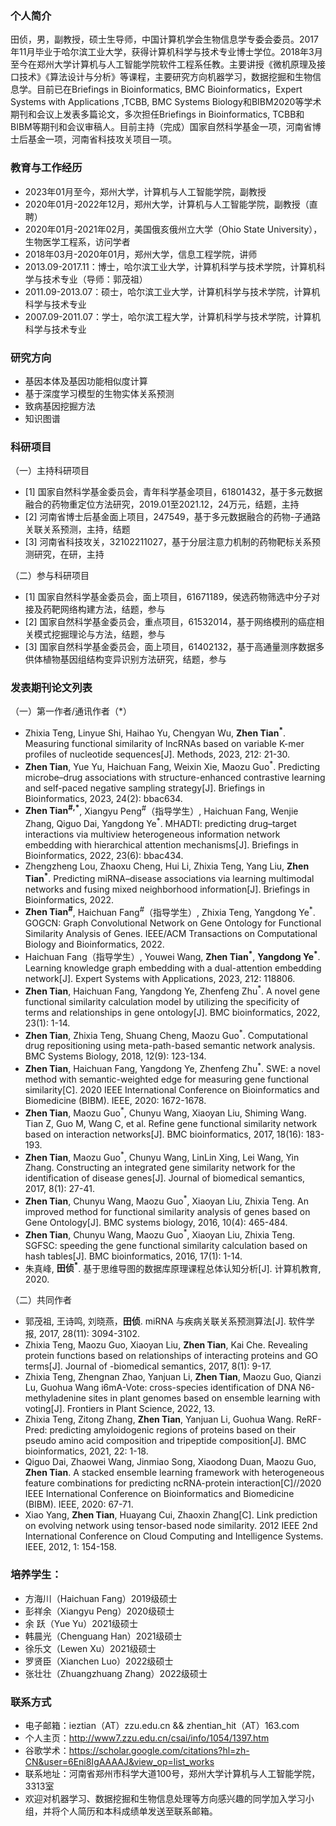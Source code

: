 ### 个人简介
田侦，男，副教授，硕士生导师，中国计算机学会生物信息学专委会委员。2017年11月毕业于哈尔滨工业大学，获得计算机科学与技术专业博士学位。2018年3月至今在郑州大学计算机与人工智能学院软件工程系任教。主要讲授《微机原理及接口技术》《算法设计与分析》等课程，主要研究方向机器学习，数据挖掘和生物信息学。目前已在Briefings in Bioinformatics, BMC Bioinformatics，Expert Systems with Applications ,TCBB, BMC Systems Biology和BIBM2020等学术期刊和会议上发表多篇论文，多次担任Briefings in Bioinformatics, TCBB和BIBM等期刊和会议审稿人。目前主持（完成）国家自然科学基金一项，河南省博士后基金一项，河南省科技攻关项目一项。


### 教育与工作经历
- 2023年01月至今，郑州大学，计算机与人工智能学院，副教授
- 2020年01月-2022年12月，郑州大学，计算机与人工智能学院，副教授（直聘）
- 2020年01月-2021年02月，美国俄亥俄州立大学（Ohio State University），生物医学工程系，访问学者
- 2018年03月-2020年01月，郑州大学，信息工程学院，讲师
- 2013.09-2017.11：博士，哈尔滨工业大学，计算机科学与技术学院，计算机科学与技术专业（导师：郭茂祖）
- 2011.09-2013.07：硕士，哈尔滨工业大学，计算机科学与技术学院，计算机科学与技术专业
- 2007.09-2011.07：学士，哈尔滨工程大学，计算机科学与技术学院，计算机科学与技术专业


### 研究方向
- 基因本体及基因功能相似度计算
- 基于深度学习模型的生物实体关系预测
- 致病基因挖掘方法
- 知识图谱


 
### 科研项目

（一）主持科研项目

- [1] 国家自然科学基金委员会，青年科学基金项目，61801432，基于多元数据融合的药物重定位方法研究，2019.01至2021.12，24万元，结题，主持
- [2] 河南省博士后基金面上项目，247549，基于多元数据融合的药物-子通路关联关系预测，主持，结题
- [3] 河南省科技攻关，32102211027，基于分层注意力机制的药物靶标关系预测研究，在研，主持

（二）参与科研项目

- [1] 国家自然科学基金委员会，面上项目，61671189，侯选药物筛选中分子对接及药靶网络构建方法，结题，参与
- [2] 国家自然科学基金委员会，重点项目，61532014，基于网络模刑的癌症相关模式挖掘理论与方法，结题，参与
- [3] 国家自然科学基金委员会，面上项目，61402132，基于高通量测序数据多供体植物基因组结构变异识别方法研究，结题，参与

### 发表期刊论文列表

（一）第一作者/通讯作者（*）
- Zhixia Teng, Linyue Shi, Haihao Yu, Chengyan Wu, **Zhen Tian<sup>*</sup>**. Measuring functional similarity of lncRNAs based on variable K-mer profiles of nucleotide sequences[J]. Methods, 2023, 212: 21-30.
-  **Zhen Tian**, Yue Yu, Haichuan Fang, Weixin Xie, Maozu Guo<sup>*</sup>. Predicting microbe–drug associations with structure-enhanced contrastive learning and self-paced negative sampling strategy[J]. Briefings in Bioinformatics, 2023, 24(2): bbac634.
-  **Zhen Tian<sup>#,*</sup>**, Xiangyu Peng<sup>#</sup>（指导学生）, Haichuan Fang, Wenjie Zhang, Qiguo Dai, Yangdong Ye<sup>*</sup>. MHADTI: predicting drug–target interactions via multiview heterogeneous information network embedding with hierarchical attention mechanisms[J]. Briefings in Bioinformatics, 2022, 23(6): bbac434.
-  Zhengzheng Lou, Zhaoxu Cheng, Hui Li, Zhixia Teng, Yang Liu, **Zhen Tian<sup>*</sup>**. Predicting miRNA–disease associations via learning multimodal networks and fusing mixed neighborhood information[J]. Briefings in Bioinformatics, 2022.
-  **Zhen Tian<sup>#</sup>**, Haichuan Fang<sup>#</sup>（指导学生）, Zhixia Teng, Yangdong Ye<sup>*</sup>. GOGCN: Graph Convolutional Network on Gene Ontology for Functional Similarity Analysis of Genes. IEEE/ACM Transactions on Computational Biology and Bioinformatics, 2022.
-  Haichuan Fang（指导学生）, Youwei Wang, **Zhen Tian<sup>*</sup>**, **Yangdong Ye<sup>*</sup>**. Learning knowledge graph embedding with a dual-attention embedding network[J]. Expert Systems with Applications, 2023, 212: 118806.
-  **Zhen Tian**, Haichuan Fang, Yangdong Ye, Zhenfeng Zhu<sup>*</sup>. A novel gene functional similarity calculation model by utilizing the specificity of terms and relationships in gene ontology[J]. BMC bioinformatics, 2022, 23(1): 1-14.
-  **Zhen Tian**, Zhixia Teng, Shuang Cheng, Maozu Guo<sup>*</sup>. Computational drug repositioning using meta-path-based semantic network analysis. BMC Systems Biology, 2018, 12(9): 123-134.
-  **Zhen Tian**, Haichuan Fang, Yangdong Ye, Zhenfeng Zhu<sup>*</sup>. SWE: a novel method with semantic-weighted edge for measuring gene functional similarity[C]. 2020 IEEE International Conference on Bioinformatics and Biomedicine (BIBM). IEEE, 2020: 1672-1678.
- **Zhen Tian**, Maozu Guo<sup>*</sup>, Chunyu Wang, Xiaoyan Liu, Shiming Wang. Tian Z, Guo M, Wang C, et al. Refine gene functional similarity network based on interaction networks[J]. BMC bioinformatics, 2017, 18(16): 183-193.
- **Zhen Tian**, Maozu Guo<sup>*</sup>, Chunyu Wang, LinLin Xing, Lei Wang, Yin Zhang. Constructing an integrated gene similarity network for the identification of disease genes[J]. Journal of biomedical semantics, 2017, 8(1): 27-41.
-  **Zhen Tian**, Chunyu Wang, Maozu Guo<sup>*</sup>, Xiaoyan Liu, Zhixia Teng. An improved method for functional similarity analysis of genes based on Gene Ontology[J]. BMC systems biology, 2016, 10(4): 465-484.
-  **Zhen Tian**, Chunyu Wang, Maozu Guo<sup>*</sup>, Xiaoyan Liu, Zhixia Teng. SGFSC: speeding the gene functional similarity calculation based on hash tables[J]. BMC bioinformatics, 2016, 17(1): 1-14.
- 朱真峰, **田侦<sup>*</sup>**. 基于思维导图的数据库原理课程总体认知分析[J]. 计算机教育, 2020.

（二）共同作者
- 郭茂祖, 王诗鸣, 刘晓燕，**田侦**. miRNA 与疾病关联关系预测算法[J]. 软件学报, 2017, 28(11): 3094-3102.
- Zhixia Teng, Maozu Guo, Xiaoyan Liu, **Zhen Tian**, Kai Che. Revealing protein functions based on relationships of interacting proteins and GO terms[J]. Journal of -biomedical semantics, 2017, 8(1): 9-17.
- Zhixia Teng, Zhengnan Zhao, Yanjuan Li, **Zhen Tian**, Maozu Guo, Qianzi Lu, Guohua Wang i6mA-Vote: cross-species identification of DNA N6-methyladenine sites in plant genomes based on ensemble learning with voting[J]. Frontiers in Plant Science, 2022, 13.
- Zhixia Teng, Zitong Zhang, **Zhen Tian**, Yanjuan Li, Guohua Wang. ReRF-Pred: predicting amyloidogenic regions of proteins based on their pseudo amino acid composition and tripeptide composition[J]. BMC bioinformatics, 2021, 22: 1-18.
- Qiguo Dai, Zhaowei Wang, Jinmiao Song, Xiaodong Duan, Maozu Guo, **Zhen Tian**. A stacked ensemble learning framework with heterogeneous feature combinations for predicting ncRNA-protein interaction[C]//2020 IEEE International Conference on Bioinformatics and Biomedicine (BIBM). IEEE, 2020: 67-71.
- Xiao Yang, **Zhen Tian**, Huayang Cui, Zhaoxin Zhang[C]. Link prediction on evolving network using tensor-based node similarity. 2012 IEEE 2nd International Conference on Cloud Computing and Intelligence Systems. IEEE, 2012, 1: 154-158.


### 培养学生：
- 方海川（Haichuan Fang）2019级硕士
- 彭祥余（Xiangyu Peng）2020级硕士
- 余  跃（Yue Yu）2021级硕士
- 韩晨光（Chenguang Han）2021级硕士
- 徐乐文（Lewen Xu）2021级硕士
- 罗贤臣（Xianchen Luo）2022级硕士
- 张壮壮（Zhuangzhuang Zhang）2022级硕士

### 联系方式
- 电子邮箱：ieztian（AT）zzu.edu.cn  && zhentian_hit（AT）163.com
- 个人主页：http://www7.zzu.edu.cn/csai/info/1054/1397.htm
- 谷歌学术：https://scholar.google.com/citations?hl=zh-CN&user=6Eni8IgAAAAJ&view_op=list_works
- 联系地址：河南省郑州市科学大道100号，郑州大学计算机与人工智能学院，3313室
- 欢迎对机器学习、数据挖掘和生物信息处理等方向感兴趣的同学加入学习小组，并将个人简历和本科成绩单发送至联系邮箱。


